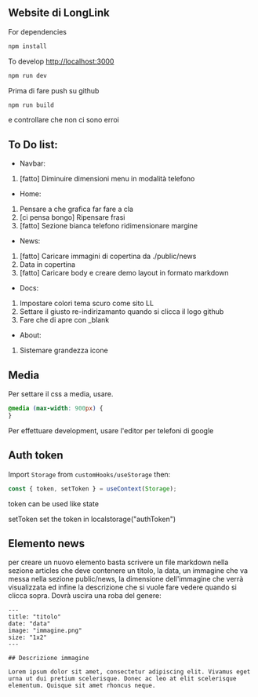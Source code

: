 ## Website di LongLink

For dependencies

```bash
npm install
```

To develop [http://localhost:3000](http://localhost:3000)

```bash
npm run dev
```

Prima di fare push su github

```bash
npm run build
```

e controllare che non ci sono erroi

## To Do list:

- Navbar:

1. [fatto] Diminuire dimensioni menu in modalità telefono

- Home:

1. Pensare a che grafica far fare a cla
2. [ci pensa bongo] Ripensare frasi
3. [fatto] Sezione bianca telefono ridimensionare margine

- News:

1. [fatto] Caricare immagini di copertina da ./public/news
2. Data in copertina
3. [fatto] Caricare body e creare demo layout in formato markdown

- Docs:

1. Impostare colori tema scuro come sito LL
2. Settare il giusto re-indirizamanto quando si clicca il logo github
3. Fare che di apre con \_blank

- About:

1. Sistemare grandezza icone

## Media

Per settare il css a media, usare.

```css
@media (max-width: 900px) {
}
```

Per effettuare development, usare l'editor per telefoni di google

## Auth token

Import `Storage` from `customHooks/useStorage` then:

```js
const { token, setToken } = useContext(Storage);
```

token can be used like state

setToken set the token in localstorage("authToken")

## Elemento news

per creare un nuovo elemento basta scrivere un file markdown nella sezione articles
che deve contenere un titolo, la data, un immagine che va messa nella sezione public/news, la dimensione dell'immagine che verrà visualizzata ed infine la descrizione che si vuole fare vedere quando si clicca sopra.
Dovrà uscira una roba del genere:
```mdx
---
title: "titolo"
date: "data"
image: "immagine.png"
size: "1x2" 
---

## Descrizione immagine

Lorem ipsum dolor sit amet, consectetur adipiscing elit. Vivamus eget urna ut dui pretium scelerisque. Donec ac leo at elit scelerisque elementum. Quisque sit amet rhoncus neque.

```
